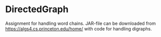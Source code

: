 # DirectedGraph

Assignment for handling word chains. JAR-file can be downloaded from https://algs4.cs.princeton.edu/home/ with code for handling digraphs. 
